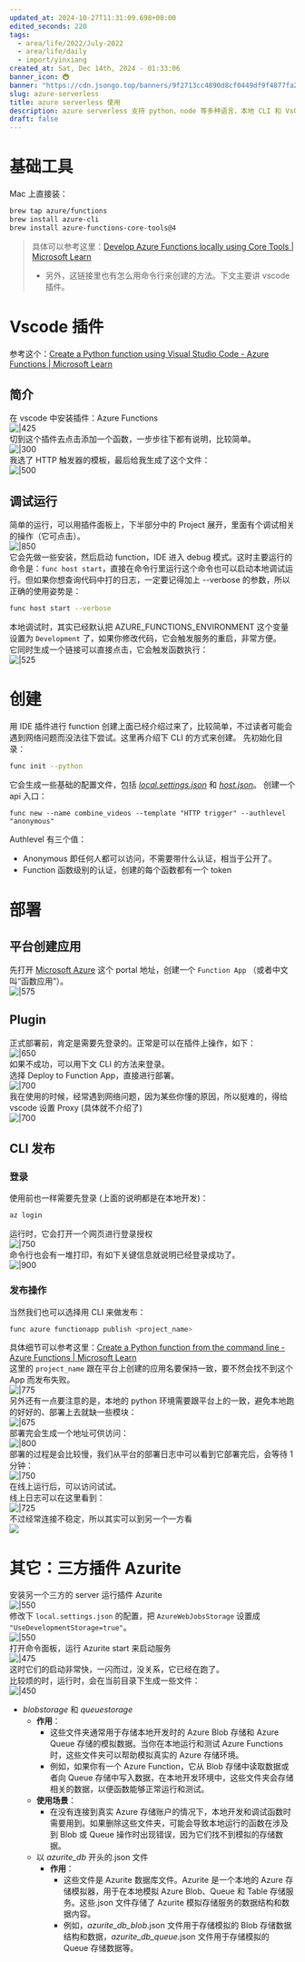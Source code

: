 ```yaml
---
updated_at: 2024-10-27T11:31:09.698+08:00
edited_seconds: 220
tags:
  - area/life/2022/July-2022
  - area/life/daily
  - import/yinxiang
created_at: Sat, Dec 14th, 2024 - 01:33:06
banner_icon: 🚇
banner: "https://cdn.jsongo.top/banners/9f2713cc4890d8cf0449df9f4877fa26.jpg"
slug: azure-serverless
title: azure serverless 使用
description: azure serverless 支持 python、node 等多种语言，本地 CLI 和 VsCode 插件可以很方便辅助开发者进行开发、调试以及部署。本文主要介绍 azure serverless 的入门操作。
draft: false
---
```

# 基础工具
Mac 上直接装：
```bash
brew tap azure/functions
brew install azure-cli
brew install azure-functions-core-tools@4
```
>  具体可以参考这里：[Develop Azure Functions locally using Core Tools \| Microsoft Learn](https://learn.microsoft.com/en-us/azure/azure-functions/functions-run-local?tabs=macos,isolated-process,node-v4,python-v2,http-trigger,container-apps&pivots=programming-language-csharp)
>  - 另外，这链接里也有怎么用命令行来创建的方法。下文主要讲 vscode 插件。
# Vscode 插件
参考这个：[Create a Python function using Visual Studio Code - Azure Functions \| Microsoft Learn](https://learn.microsoft.com/en-us/azure/azure-functions/create-first-function-vs-code-python?toc=/azure/developer/python/toc.json&bc=/azure/developer/python/breadcrumb/toc.json)  
## 简介
在 vscode 中安装插件：Azure Functions  
	![|425](https://cdn.jsongo.top/2024/12/fb2e0acc105d63d085c40bdd1920f6a2.webp)  
切到这个插件去点击添加一个函数，一步步往下都有说明，比较简单。  
	![|300](https://cdn.jsongo.top/2024/12/ea7349816d01aa7f064eebb26475e767.webp)  
我选了 HTTP 触发器的模板，最后给我生成了这个文件：  
	![|500](https://cdn.jsongo.top/2024/12/92942fa30fb661c19c1901c6df0f73ee.webp)  
## 调试运行
简单的运行，可以用插件面板上，下半部分中的 Project 展开，里面有个调试相关的操作（它可点击）。  
	![|850](https://cdn.jsongo.top/2024/12/b1f01eb135df433a4a2f8b9e91904dbb.webp)  
	它会先做一些安装，然后启动 function，IDE 进入 debug 模式。这时主要运行的命令是：`func host start`，直接在命令行里运行这个命令也可以启动本地调试运行。但如果你想查询代码中打的日志，一定要记得加上 --verbose 的参数，所以正确的使用姿势是：
```bash
func host start --verbose
```
本地调试时，其实已经默认把 AZURE_FUNCTIONS_ENVIRONMENT 这个变量设置为 `Development` 了，如果你修改代码，它会触发服务的重启，非常方便。  
它同时生成一个链接可以直接点击，它会触发函数执行：  
	![|525](https://cdn.jsongo.top/2024/12/fe3b5f734dbe003a59b09c561687bf88.webp)
# 创建
用 IDE 插件进行 function 创建上面已经介绍过来了，比较简单，不过读者可能会遇到网络问题而没法往下尝试。这里再介绍下 CLI 的方式来创建。
先初始化目录：
```bash
func init --python
```
它会生成一些基础的配置文件，包括 [_local.settings.json_](https://learn.microsoft.com/en-us/azure/azure-functions/functions-develop-local#local-settings-file) 和 [_host.json_](https://learn.microsoft.com/en-us/azure/azure-functions/functions-host-json)。
创建一个 api 入口：
```base
func new --name combine_videos --template "HTTP trigger" --authlevel "anonymous"
```
Authlevel 有三个值：
- Anonymous 即任何人都可以访问，不需要带什么认证，相当于公开了。
- Function 函数级别的认证，创建的每个函数都有一个 token
# 部署
## 平台创建应用
先打开 [Microsoft Azure](https://portal.azure.com/#browse/Microsoft.Web%2Fsites/kind/functionapp) 这个 portal 地址，创建一个 `Function App` （或者中文叫“函数应用”）。  
	![|575](https://cdn.jsongo.top/2024/12/8c7facddd451e9fca9cba01e0b045eac.webp)
## Plugin
正式部署前，肯定是需要先登录的。正常是可以在插件上操作，如下：  
	![|650](https://cdn.jsongo.top/2024/12/91ce1f913a33cb8ab6d9d64480929b25.webp)  
	如果不成功，可以用下文 CLI 的方法来登录。  
选择 Deploy to Function App，直接进行部署。  
	![|700](https://cdn.jsongo.top/2024/12/bda580eaff46be66e6353ae23f839da6.webp)  
我在使用的时候，经常遇到网络问题，因为某些你懂的原因，所以挺难的，得给 vscode 设置 Proxy (具体就不介绍了)  
	![|700](https://cdn.jsongo.top/2024/12/628fc45d846b96aa8dd84a59bc7f7ff7.webp)

## CLI 发布
### 登录
使用前也一样需要先登录 (上面的说明都是在本地开发)：
```bash
az login
```
运行时，它会打开一个网页进行登录授权  
	![|750](https://cdn.jsongo.top/2024/12/e473747eb42ae1af27de1a51d5d59e94.webp)  
命令行也会有一堆打印，有如下关键信息就说明已经登录成功了。  
	![|900](https://cdn.jsongo.top/2024/12/6d649277ba0edb949dfeb3bb2f736a94.webp)
### 发布操作
当然我们也可以选择用 CLI 来做发布：
```bash
func azure functionapp publish <project_name>
```
具体细节可以参考这里：[Create a Python function from the command line - Azure Functions \| Microsoft Learn](https://learn.microsoft.com/en-us/azure/azure-functions/create-first-function-cli-python?toc=/azure/developer/python/toc.json&bc=/azure/developer/python/breadcrumb/toc.json&tabs=macos,bash,azure-cli,browser)  
这里的 `project_name` 跟在平台上创建的应用名要保持一致，要不然会找不到这个 App 而发布失败。  
	![|775](https://cdn.jsongo.top/2024/12/8ae08faed3138aeebf5aab5a595ebe9e.webp)  
另外还有一点要注意的是，本地的 python 环境需要跟平台上的一致，避免本地跑的好好的、部署上去就缺一些模块：  
	![|675](https://cdn.jsongo.top/2024/12/d4c8cfd171f834123918d1a99265533f.webp)  
	部署完会生成一个地址可供访问：  
	![|800](https://cdn.jsongo.top/2024/12/3ac8969d54d4b231a0dad35cec82b39c.webp)  
部署的过程是会比较慢，我们从平台的部署日志中可以看到它部署完后，会等待 1 分钟：  
	![|750](https://cdn.jsongo.top/2024/12/a945e829b9eace8c1a74fb3afdcc9396.webp)  
在线上运行后，可以访问试试。  
线上日志可以在这里看到：  
	![|725](https://cdn.jsongo.top/2024/12/4ca6c0c355611de0c1b3f2c29ca5f0e7.webp)  
不过经常连接不稳定，所以其实可以到另一个一方看  
	![](49412af97e5b5cc967dac50b8c5b558f.webp)

# 其它：三方插件 Azurite
安装另一个三方的 server 运行插件 Azurite  
	![|550](https://cdn.jsongo.top/2024/12/02f0caabaf55d3b7cd7d1ae156e1deb3.webp)  
修改下 `local.settings.json` 的配置，把 `AzureWebJobsStorage` 设置成 `"UseDevelopmentStorage=true"`。  
	![|550](https://cdn.jsongo.top/2024/12/f477dc6f98630c7d9911cd2d28eb7ab5.webp)  
打开命令面板，运行 Azurite start 来启动服务  
	![|475](https://cdn.jsongo.top/2024/12/e96da6632ab1e656b5bcdb2978135a51.webp)  
	这时它们的启动非常快，一闪而过，没关系，它已经在跑了。  
	比较烦的时，运行时，会在当前目录下生成一些文件：  
	 ![|450](https://cdn.jsongo.top/2024/12/d08188a1cf18ec9fc4a3dd1170c2f5e0.webp)
- _blobstorage_ 和 _queuestorage_
	- **作用**：
	    - 这些文件夹通常用于存储本地开发时的 Azure Blob 存储和 Azure Queue 存储的模拟数据。当你在本地运行和测试 Azure Functions 时，这些文件夹可以帮助模拟真实的 Azure 存储环境。
	    - 例如，如果你有一个 Azure Function，它从 Blob 存储中读取数据或者向 Queue 存储中写入数据，在本地开发环境中，这些文件夹会存储相关的数据，以便函数能够正常运行和测试。
	- **使用场景**：
	    - 在没有连接到真实 Azure 存储账户的情况下，本地开发和调试函数时需要用到。如果删除这些文件夹，可能会导致本地运行的函数在涉及到 Blob 或 Queue 操作时出现错误，因为它们找不到模拟的存储数据。
	- 以 _azurite_db_ 开头的.json 文件
		- **作用**：
		    - 这些文件是 Azurite 数据库文件。Azurite 是一个本地的 Azure 存储模拟器，用于在本地模拟 Azure Blob、Queue 和 Table 存储服务。这些.json 文件存储了 Azurite 模拟存储服务的数据结构和数据内容。
		    - 例如，_azurite_db_blob_.json 文件用于存储模拟的 Blob 存储数据结构和数据，_azurite_db_queue_.json 文件用于存储模拟的 Queue 存储数据等。
